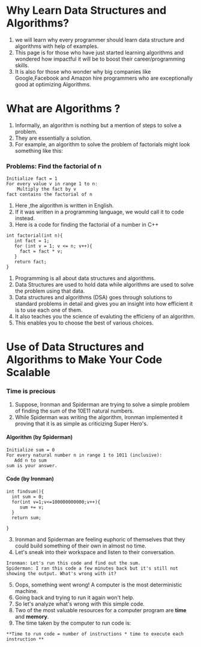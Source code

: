 # Why Learn Data Structures and Algorithms?

1. we will learn why every programmer should learn data structure and algorithms with help of examples.
2. This page is for those who have just started learning algorithms and wondered how impactful it will be to boost their career/programming skills.
3. It is also for those who wonder why big companies like Google,Facebook and Amazon hire programmers who are exceptionally good at optimizing Algorithms.
     
     
# What are Algorithms ?

1. Informally, an algorithm is nothing but a mention of steps to solve a problem.
2. They are essentially a solution.
3. For example, an algorithm to solve the problem of factorials might look something like this:
  
### Problems: Find the factorial of n
  
```
Initialize fact = 1
For every value v in range 1 to n:
    Multiply the fact by v
fact contains the factorial of n

```
 
1. Here ,the algorithm is written in English.
2. If it was written in a programming language, we would call it to code instead.
3. Here is a code for finding the factorial of a number in C++


```
int factorial(int n){
   int fact = 1;
   for (int v = 1; v <= n; v++){
     fact = fact * v;
   }
   return fact;
}

```

1. Programming is all about data structures and algorithms.
2. Data Structures are used to hold data while algorithms are used to solve the problem using that data.
3. Data structures and algorithms (DSA) goes through solutions to standard problems in detail and gives you an insight into how efficient it is to use each one of them.
4. It also teaches you the science of evaluting the efficieny of an algorithm.
5. This enables you to choose the best of various choices.

# Use of Data Structures and Algorithms to Make Your Code Scalable

### Time is precious

1. Suppose, Ironman and Spiderman are trying to solve a simple problem of finding the sum of the 10E11 natural numbers.
2. While Spiderman was writing the algorithm, Ironman implemented it proving that it is as simple as criticizing Super Hero's.

#### Algorithm (by Spiderman)

```
Initialize sum = 0
For every natural number n in range 1 to 1011 (inclusive):
   Add n to sum
sum is your answer.

```
#### Code (by Ironman)

```
int findsum(){
  int sum = 0;
  for(int v=1;v<=100000000000;v++){
     sum += v;
  }
  return sum;

}
```

3. Ironman and Spiderman are feeling euphoric of themselves that they could build something of their own in almost no time.
4. Let's sneak into their workspace and listen to their conversation.

```
Ironman: Let's run this code and find out the sum.
Spiderman: I ran this code a few minutes back but it's still not showing the output. What's wrong with it?
```

5. Oops, something went wrong! A computer is the most deterministic machine.
6. Going back and trying to run it again won't help.
7. So let's analyze what's wrong with this simple code.
8. Two of the most valuable resources for a computer program are **time** and **memory**.
9. The time taken by the computer to run code is:
```
**Time to run code = number of instructions * time to execute each instruction **
```

